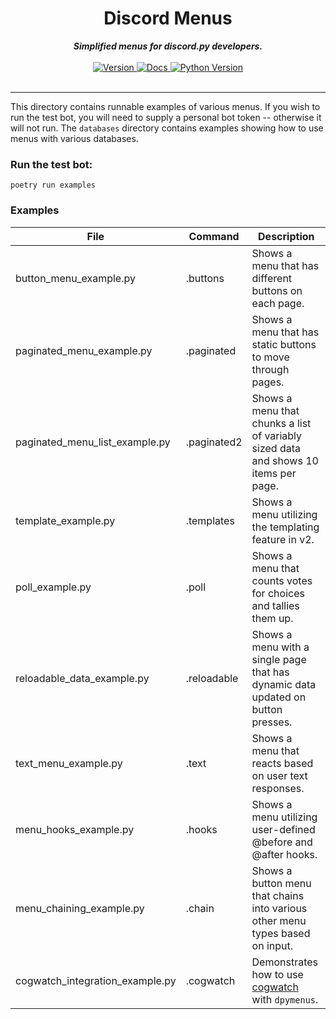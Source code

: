 # <h1 align='center'>Discord Menus</h1>

<div align='center'>
  <strong><i>Simplified menus for discord.py developers.</i></strong>
  <br>
  <br>

  <a href='https://pypi.org/project/dpymenus/'>
    <img src='https://img.shields.io/pypi/v/dpymenus?color=0073B7&label=Latest&style=for-the-badge' alt='Version' />
  </a>

  <a href='https://dpymenus.readthedocs.io/en/latest/'>
    <img src='https://img.shields.io/readthedocs/dpymenus/latest?style=for-the-badge' alt='Docs' />
  </a>

  <a href='https://python.org'>
    <img src='https://img.shields.io/pypi/pyversions/dpymenus?color=0073B7&style=for-the-badge' alt='Python Version' />
  </a>
</div>

<br>

---

This directory contains runnable examples of various menus. If you wish to run the test bot, you will need to supply a
personal bot token -- otherwise it will not run. The `databases` directory contains examples showing how to use 
menus with various databases.

### Run the test bot:

`poetry run examples`

### Examples

| File      | Command | Description |
| ----------- | ----------- | ----------- |
| button_menu_example.py      | .buttons | Shows a menu that has different buttons on each page.       |
| paginated_menu_example.py   | .paginated | Shows a menu that has static buttons to move through pages.        |
| paginated_menu_list_example.py | .paginated2 | Shows a menu that chunks a list of variably sized data and shows 10 items per page. |
| template_example.py | .templates | Shows a menu utilizing the templating feature in v2. |
| poll_example.py | .poll | Shows a menu that counts votes for choices and tallies them up. |
| reloadable_data_example.py | .reloadable | Shows a menu with a single page that has dynamic data updated on button presses. |
| text_menu_example.py | .text | Shows a menu that reacts based on user text responses. |
| menu_hooks_example.py | .hooks | Shows a menu utilizing user-defined @before and @after hooks. |
| menu_chaining_example.py | .chain | Shows a button menu that chains into various other menu types based on input. |
| cogwatch_integration_example.py | .cogwatch | Demonstrates how to use [cogwatch](https://github.com/robertwayne/cogwatch) with `dpymenus`. |

